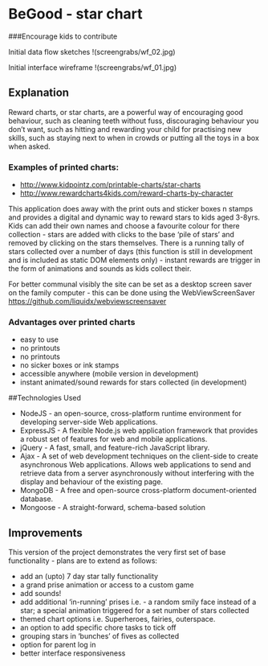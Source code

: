 # BeGood - star chart 
###Encourage kids to contribute


Initial data flow sketches
!(screengrabs/wf_02.jpg)

Initial interface wireframe
!(screengrabs/wf_01.jpg)


## Explanation

Reward charts, or star charts, are a powerful way of encouraging good behaviour, such as cleaning teeth without fuss, discouraging behaviour you don’t want, such as hitting and rewarding your child for practising new skills, such as staying next to when in crowds or putting all the toys in a box when asked.

### Examples of printed charts:
- http://www.kidpointz.com/printable-charts/star-charts
- http://www.rewardcharts4kids.com/reward-charts-by-character

This application does away with the print outs and sticker boxes n stamps and provides a digital and dynamic way to reward stars to kids  aged 3-8yrs. Kids can add their own names and choose a favourite colour for there collection - stars are added with clicks to the base ‘pile of stars’ and removed by clicking on the stars themselves. There is a running tally of stars collected over a number of days (this function is still in development and is included as static DOM elements only) - instant rewards are trigger in the form of animations and sounds  as kids collect their.

For better communal visibly the site can be set as a desktop screen saver on the family computer - this can be done using the WebViewScreenSaver https://github.com/liquidx/webviewscreensaver


### Advantages over printed charts

- easy to use
- no printouts
- no printouts
- no sicker boxes or ink stamps
- accessible anywhere (mobile version in development)
- instant animated/sound rewards for stars collected (in development)


##Technologies Used

- NodeJS - an open-source, cross-platform runtime environment for developing server-side Web applications.
- ExpressJS -  A flexible Node.js web application framework that provides a robust set of features for web and mobile applications.
- jQuery - A fast, small, and feature-rich JavaScript library.
- Ajax - A set of web development techniques on the client-side to create asynchronous Web applications. Allows web applications to send and retrieve data from a server asynchronously without interfering with the display and behaviour of the existing page.
- MongoDB - A free and open-source cross-platform document-oriented database.
- Mongoose - A straight-forward, schema-based solution


## Improvements

This version of the project demonstrates the very first set of base functionality - plans are to extend as follows:

- add an (upto) 7 day star tally functionality
- a grand prise animation or access to a custom game
- add sounds!
- add additional ‘in-running’ prises i.e. - a random smily face instead of a star; a special animation triggered for a set number of stars collected
- themed chart options i.e. Superheroes, fairies, outerspace.
- an option to add specific chore tasks to tick off
- grouping stars in ‘bunches’ of fives as collected
- option for parent log in
- better interface responsiveness


